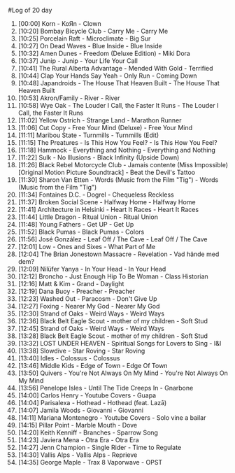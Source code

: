 #Log of 20 day

1. [00:00] Korn - KoЯn - Clown
1. [10:20] Bombay Bicycle Club - Carry Me - Carry Me
1. [10:25] Porcelain Raft - Microclimate - Big Sur
1. [10:27] On Dead Waves - Blue Inside - Blue Inside
1. [10:32] Amen Dunes - Freedom (Deluxe Edition) - Miki Dora
1. [10:37] Junip - Junip - Your Life Your Call
1. [10:41] The Rural Alberta Advantage - Mended With Gold - Terrified
1. [10:44] Clap Your Hands Say Yeah - Only Run - Coming Down
1. [10:48] Japandroids - The House That Heaven Built - The House That Heaven Built
1. [10:53] Akron/Family - River - River
1. [10:58] Wye Oak - The Louder I Call, the Faster It Runs - The Louder I Call, the Faster It Runs
1. [11:02] Yellow Ostrich - Strange Land - Marathon Runner
1. [11:06] Cut Copy - Free Your Mind (Deluxe) - Free Your Mind
1. [11:11] Maribou State - Turnmills - Turnmills (Edit)
1. [11:15] The Preatures - Is This How You Feel? - Is This How You Feel?
1. [11:18] Hammock - Everything and Nothing - Everything and Nothing
1. [11:22] Sulk - No Illusions - Black Infinity (Upside Down)
1. [11:26] Black Rebel Motorcycle Club - Jamais contente (Miss Impossible) [Original Motion Picture Soundtrack] - Beat the Devil's Tattoo
1. [11:30] Sharon Van Etten - Words (Music from the Film "Tig") - Words (Music from the Film "Tig")
1. [11:34] Fontaines D.C. - Dogrel - Chequeless Reckless
1. [11:37] Broken Social Scene - Halfway Home - Halfway Home
1. [11:41] Architecture in Helsinki - Heart It Races - Heart It Races
1. [11:44] Little Dragon - Ritual Union - Ritual Union
1. [11:48] Young Fathers - Get UP - Get Up
1. [11:52] Black Pumas - Black Pumas - Colors
1. [11:56] José González - Leaf Off / The Cave - Leaf Off / The Cave
1. [12:01] Low - Ones and Sixes - What Part of Me
1. [12:04] The Brian Jonestown Massacre - Revelation - Vad hände med dem?
1. [12:09] Nilüfer Yanya - In Your Head - In Your Head
1. [12:12] Broncho - Just Enough Hip To Be Woman - Class Historian
1. [12:16] Matt & Kim - Grand - Daylight
1. [12:19] Dana Buoy - Preacher - Preacher
1. [12:23] Washed Out - Paracosm - Don't Give Up
1. [12:27] Foxing - Nearer My God - Nearer My God
1. [12:30] Strand of Oaks - Weird Ways - Weird Ways
1. [12:36] Black Belt Eagle Scout - mother of my children - Soft Stud
1. [12:45] Strand of Oaks - Weird Ways - Weird Ways
1. [13:28] Black Belt Eagle Scout - mother of my children - Soft Stud
1. [13:32] LOST UNDER HEAVEN - Spiritual Songs for Lovers to Sing - I&I
1. [13:38] Slowdive - Star Roving - Star Roving
1. [13:40] Idles - Colossus - Colossus
1. [13:46] Middle Kids - Edge of Town - Edge Of Town
1. [13:50] Quivers - You're Not Always On My Mind - You're Not Always On My Mind
1. [13:56] Penelope Isles - Until The Tide Creeps In - Gnarbone
1. [14:00] Carlos Henry - Youtube Covers - Guapa
1. [14:04] Parisalexa - Hothead - Hothead (feat. Lazā)
1. [14:07] Jamila Woods - Giovanni - Giovanni
1. [14:11] Mariana Montenegro - Youtube Covers - Solo vine a bailar
1. [14:15] Pillar Point - Marble Mouth - Dove
1. [14:20] Keith Kenniff - Branches - Sparrow Song
1. [14:23] Javiera Mena - Otra Era - Otra Era
1. [14:27] Jenn Champion - Single Rider - Time to Regulate
1. [14:30] Vallis Alps - Vallis Alps - Reprieve
1. [14:35] George Maple - Trax 8 Vaporwave - OPST
